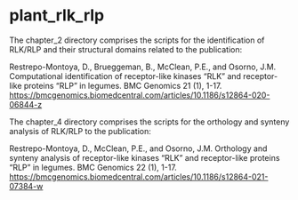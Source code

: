 # plant_rlk_rlp

The chapter_2 directory comprises the scripts for the identification of RLK/RLP and their structural domains related to the publication:

Restrepo-Montoya, D., Brueggeman, B., McClean, P.E., and Osorno, J.M. Computational identification of receptor-like kinases “RLK” and receptor-like proteins “RLP” in legumes. BMC Genomics 21 (1), 1-17. https://bmcgenomics.biomedcentral.com/articles/10.1186/s12864-020-06844-z

The chapter_4 directory comprises the scripts for the orthology and synteny analysis of RLK/RLP to the publication:

Restrepo-Montoya, D., McClean, P.E., and Osorno, J.M. Orthology and synteny analysis of receptor-like kinases “RLK” and receptor-like proteins “RLP” in legumes. BMC Genomics 22 (1), 1-17. https://bmcgenomics.biomedcentral.com/articles/10.1186/s12864-021-07384-w


